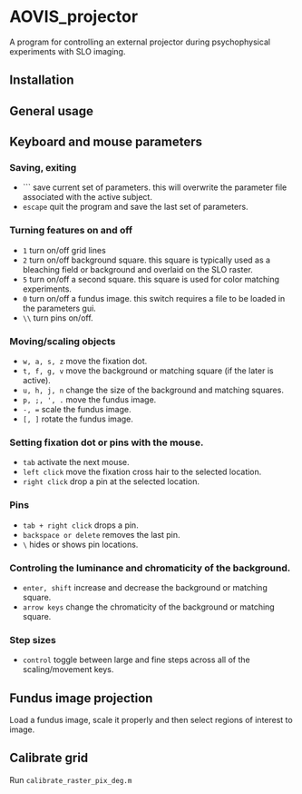 # AOVIS_projector

A program for controlling an external projector during  psychophysical experiments with SLO imaging.

## Installation

## General usage

## Keyboard and mouse parameters

### Saving, exiting
* `\`` save current set of parameters. this will overwrite the parameter file associated with the active subject.
* `escape` quit the program and save the last set of parameters.

### Turning features on and off
* `1` turn on/off grid lines
* `2` turn on/off background square. this square is typically used as a bleaching field or background and overlaid on the SLO raster.
* `5` turn on/off a second square. this square is used for color matching experiments.
* `0` turn on/off a fundus image. this switch requires a file to be loaded in the parameters gui.
* `\\` turn pins on/off.

### Moving/scaling objects
* `w, a, s, z` move the fixation dot.
* `t, f, g, v` move the background or matching square (if the later is active).
* `u, h, j, n` change the size of the background and matching squares.
* `p, ;, ', .` move the fundus image.
* `-, =` scale the fundus image.
* `[, ]` rotate the fundus image.

### Setting fixation dot or pins with the mouse.
* `tab` activate the next mouse.
* `left click` move the fixation cross hair to the selected location.
* `right click` drop a pin at the selected location.

### Pins
* `tab + right click` drops a pin.
* `backspace or delete` removes the last pin.
* `\` hides or shows pin locations.

### Controling the luminance and chromaticity of the background.
* `enter, shift` increase and decrease the background or matching square.
* `arrow keys` change the chromaticity of the background or matching square.

### Step sizes
* `control` toggle between large and fine steps across all of the scaling/movement keys.

## Fundus image projection

Load a fundus image, scale it properly and then select regions of interest to image.

## Calibrate grid

Run `calibrate_raster_pix_deg.m`


